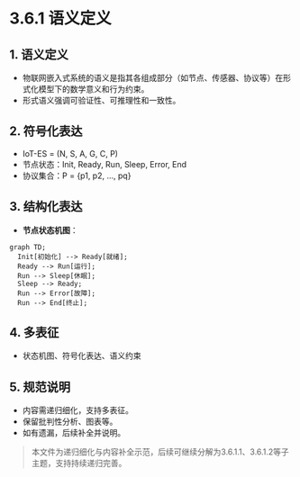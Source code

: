 # 3.6.1 语义定义

## 1. 语义定义

- 物联网嵌入式系统的语义是指其各组成部分（如节点、传感器、协议等）在形式化模型下的数学意义和行为约束。
- 形式语义强调可验证性、可推理性和一致性。

## 2. 符号化表达

- IoT-ES = (N, S, A, G, C, P)
- 节点状态：Init, Ready, Run, Sleep, Error, End
- 协议集合：P = {p1, p2, ..., pq}

## 3. 结构化表达

- **节点状态机图**：

```mermaid
graph TD;
  Init[初始化] --> Ready[就绪];
  Ready --> Run[运行];
  Run --> Sleep[休眠];
  Sleep --> Ready;
  Run --> Error[故障];
  Run --> End[终止];
```

## 4. 多表征

- 状态机图、符号化表达、语义约束

## 5. 规范说明

- 内容需递归细化，支持多表征。
- 保留批判性分析、图表等。
- 如有遗漏，后续补全并说明。

> 本文件为递归细化与内容补全示范，后续可继续分解为3.6.1.1、3.6.1.2等子主题，支持持续递归完善。
